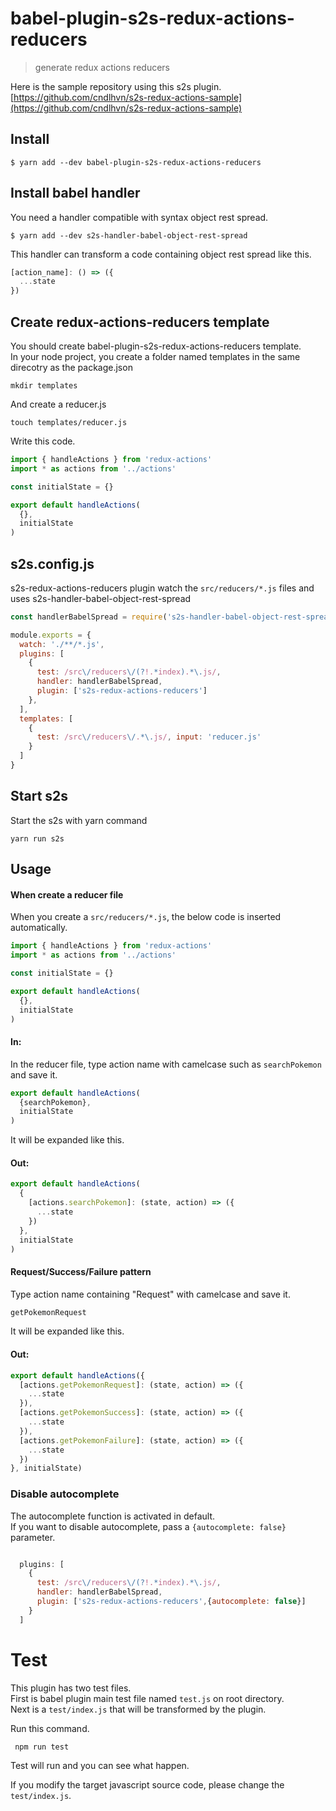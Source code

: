 # babel-plugin-s2s-redux-actions-reducers

> generate redux actions reducers

Here is the sample repository using this s2s plugin.
[https://github.com/cndlhvn/s2s-redux-actions-sample](https://github.com/cndlhvn/s2s-redux-actions-sample)

## Install

```
$ yarn add --dev babel-plugin-s2s-redux-actions-reducers
```

## Install babel handler
You need a handler compatible with syntax object rest spread.

```
$ yarn add --dev s2s-handler-babel-object-rest-spread
```
This handler can transform a code containing object rest spread like this.

```js
[action_name]: () => ({
  ...state
})
```

## Create redux-actions-reducers template

You should create babel-plugin-s2s-redux-actions-reducers template. \
In your node project, you create a folder named templates in the same direcotry as the package.json

`mkdir templates`

And create a reducer.js

`touch templates/reducer.js`

Write this code.

```js
import { handleActions } from 'redux-actions'
import * as actions from '../actions'

const initialState = {}

export default handleActions(
  {},
  initialState
)
```

## s2s.config.js

s2s-redux-actions-reducers plugin watch the `src/reducers/*.js` files and uses s2s-handler-babel-object-rest-spread

```js
const handlerBabelSpread = require('s2s-handler-babel-object-rest-spread').default

module.exports = {
  watch: './**/*.js',
  plugins: [
    {
      test: /src\/reducers\/(?!.*index).*\.js/,
      handler: handlerBabelSpread,
      plugin: ['s2s-redux-actions-reducers']
    },
  ],
  templates: [
    {
      test: /src\/reducers\/.*\.js/, input: 'reducer.js'
    }
  ]
}
```
## Start s2s

Start the s2s with yarn command

`yarn run s2s`

## Usage

#### When create a reducer file

When you create a `src/reducers/*.js`, the below code is inserted automatically.

```js
import { handleActions } from 'redux-actions'
import * as actions from '../actions'

const initialState = {}

export default handleActions(
  {},
  initialState
)
```

#### In:

In the reducer file, type action name with camelcase such as `searchPokemon` and save it.

```js
export default handleActions(
  {searchPokemon},
  initialState
)
```

It will be expanded like this.

#### Out:

```js
export default handleActions(
  {
    [actions.searchPokemon]: (state, action) => ({
      ...state
    })
  },
  initialState
)

```

#### Request/Success/Failure pattern

Type action name containing "Request" with camelcase and save it.

```js
getPokemonRequest
```

It will be expanded like this.

#### Out:

```js
export default handleActions({
  [actions.getPokemonRequest]: (state, action) => ({
    ...state
  }),
  [actions.getPokemonSuccess]: (state, action) => ({
    ...state
  }),
  [actions.getPokemonFailure]: (state, action) => ({
    ...state
  })
}, initialState)
```

### Disable autocomplete
The autocomplete function is activated in default. \
If you want to disable autocomplete, pass a `{autocomplete: false}` parameter.

```js

  plugins: [
    {
      test: /src\/reducers\/(?!.*index).*\.js/,
      handler: handlerBabelSpread,
      plugin: ['s2s-redux-actions-reducers',{autocomplete: false}]
    }
  ]

```

# Test

This plugin has two test files. \
First is babel plugin main test file named `test.js` on root directory. \
Next is a `test/index.js` that will be transformed by the plugin.

Run this command.

` npm run test`

Test will run and you can see what happen.

If you modify the target javascript source code, please change the `test/index.js`.
